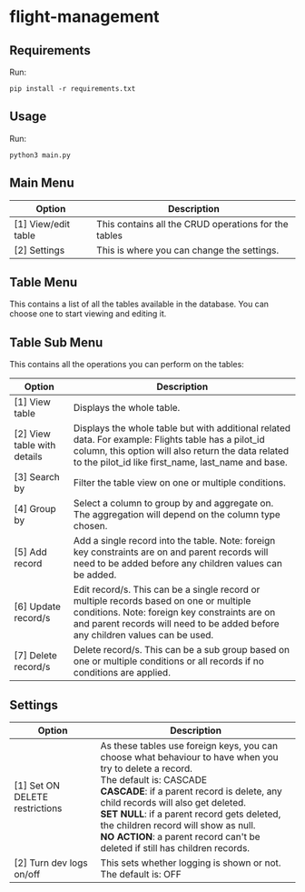# flight-management



## Requirements

Run:

`pip install -r requirements.txt`

## Usage

Run:

`python3 main.py`


## Main Menu

| Option    | Description |
| -------- | ------- |
| [1] View/edit table  | This contains all the CRUD operations for the tables|
| [2] Settings | This is where you can change the settings. |


## Table Menu
This contains a list of all the tables available in the database. You can choose one to start viewing and editing it.

## Table Sub Menu
This contains all the operations you can perform on the tables:

| Option    | Description |
| -------- | ------- |
| [1] View table  | Displays the whole table.|
| [2] View table with details | Displays the whole table but with additional related data. For example: Flights table has a pilot_id column, this option will also return the data related to the pilot_id like first_name, last_name and base. |
| [3] Search by | Filter the table view on one or multiple conditions. |
| [4] Group by | Select a column to group by and aggregate on. The aggregation will depend on the column type chosen. |
| [5] Add record | Add a single record into the table. Note: foreign key constraints are on and parent records will need to be added before any children values can be added. |
| [6] Update record/s | Edit record/s. This can be a single record or multiple records based on one or multiple conditions. Note: foreign key constraints are on and parent records will need to be added before any children values can be used. |
| [7] Delete record/s | Delete record/s. This can be a sub group based on one or multiple conditions or all records if no conditions are applied. |


## Settings

| Option    | Description |
| -------- | ------- |
| [1] Set ON DELETE restrictions | As these tables use foreign keys, you can choose what behaviour to have when you try to delete a record. <br> The default is: CASCADE <br> **CASCADE**: if a parent record is delete, any child records will also get deleted. <br> **SET NULL**: if a parent record gets deleted, the children record will show as null. <br> **NO ACTION**: a parent record can't be deleted if still has children records.|
|[2] Turn dev logs on/off | This sets whether logging is shown or not. <br> The default is: OFF |

